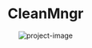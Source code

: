 <h1 align="center" id="title">CleanMngr</h1>

<p align="center"><img src="https://socialify.git.ci/xkarox/clean_mngr/image?description=1&amp;descriptionEditable=A%20simple%20app%20to%20manage%20employees%20and%20costumers%20for%20small%20businesses&amp;font=Source%20Code%20Pro&amp;forks=1&amp;issues=1&amp;name=1&amp;owner=1&amp;pattern=Solid&amp;pulls=1&amp;stargazers=1&amp;theme=Dark" alt="project-image"></p>